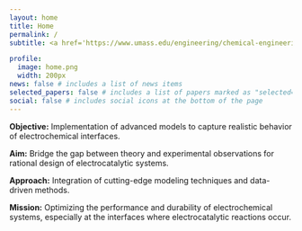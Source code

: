 ```yaml
---
layout: home
title: Home
permalink: /
subtitle: <a href='https://www.umass.edu/engineering/chemical-engineering'>University of Massachusetts Amherst</a>

profile:
  image: home.png
  width: 200px
news: false # includes a list of news items
selected_papers: false # includes a list of papers marked as "selected={true}"
social: false # includes social icons at the bottom of the page
---
```


**Objective:** Implementation of advanced models to capture realistic behavior of electrochemical interfaces.

**Aim:** Bridge the gap between theory and experimental observations for rational design of electrocatalytic systems.

**Approach:** Integration of cutting-edge modeling techniques and data-driven methods.

**Mission:** Optimizing the performance and durability of electrochemical systems, especially at the interfaces where electrocatalytic reactions occur.
